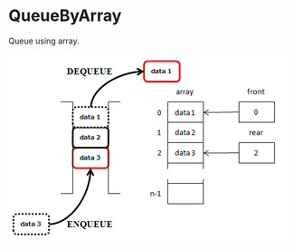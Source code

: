 # QueueByArray

Queue using array.

![QueueByArray](https://github.com/63rabbits/QueueByArray/blob/master/queue-0001.png?raw=true)
